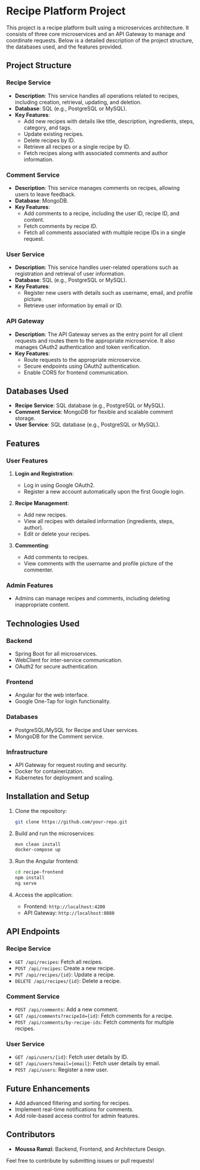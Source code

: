 # Recipe Platform Project

This project is a recipe platform built using a microservices architecture. It consists of three core microservices and an API Gateway to manage and coordinate requests. Below is a detailed description of the project structure, the databases used, and the features provided.

## Project Structure

### Recipe Service
- **Description**: This service handles all operations related to recipes, including creation, retrieval, updating, and deletion.
- **Database**: SQL (e.g., PostgreSQL or MySQL).
- **Key Features**:
  - Add new recipes with details like title, description, ingredients, steps, category, and tags.
  - Update existing recipes.
  - Delete recipes by ID.
  - Retrieve all recipes or a single recipe by ID.
  - Fetch recipes along with associated comments and author information.

### Comment Service
- **Description**: This service manages comments on recipes, allowing users to leave feedback.
- **Database**: MongoDB.
- **Key Features**:
  - Add comments to a recipe, including the user ID, recipe ID, and content.
  - Fetch comments by recipe ID.
  - Fetch all comments associated with multiple recipe IDs in a single request.

### User Service
- **Description**: This service handles user-related operations such as registration and retrieval of user information.
- **Database**: SQL (e.g., PostgreSQL or MySQL).
- **Key Features**:
  - Register new users with details such as username, email, and profile picture.
  - Retrieve user information by email or ID.

### API Gateway
- **Description**: The API Gateway serves as the entry point for all client requests and routes them to the appropriate microservice. It also manages OAuth2 authentication and token verification.
- **Key Features**:
  - Route requests to the appropriate microservice.
  - Secure endpoints using OAuth2 authentication.
  - Enable CORS for frontend communication.

## Databases Used
- **Recipe Service**: SQL database (e.g., PostgreSQL or MySQL).
- **Comment Service**: MongoDB for flexible and scalable comment storage.
- **User Service**: SQL database (e.g., PostgreSQL or MySQL).

## Features

### User Features
1. **Login and Registration**:
   - Log in using Google OAuth2.
   - Register a new account automatically upon the first Google login.

2. **Recipe Management**:
   - Add new recipes.
   - View all recipes with detailed information (ingredients, steps, author).
   - Edit or delete your recipes.

3. **Commenting**:
   - Add comments to recipes.
   - View comments with the username and profile picture of the commenter.

### Admin Features
- Admins can manage recipes and comments, including deleting inappropriate content.

## Technologies Used

### Backend
- Spring Boot for all microservices.
- WebClient for inter-service communication.
- OAuth2 for secure authentication.

### Frontend
- Angular for the web interface.
- Google One-Tap for login functionality.

### Databases
- PostgreSQL/MySQL for Recipe and User services.
- MongoDB for the Comment service.

### Infrastructure
- API Gateway for request routing and security.
- Docker for containerization.
- Kubernetes for deployment and scaling.

## Installation and Setup

1. Clone the repository:
   ```bash
   git clone https://github.com/your-repo.git
   ```

2. Build and run the microservices:
   ```bash
   mvn clean install
   docker-compose up
   ```

3. Run the Angular frontend:
   ```bash
   cd recipe-frontend
   npm install
   ng serve
   ```

4. Access the application:
   - Frontend: `http://localhost:4200`
   - API Gateway: `http://localhost:8080`

## API Endpoints

### Recipe Service
- `GET /api/recipes`: Fetch all recipes.
- `POST /api/recipes`: Create a new recipe.
- `PUT /api/recipes/{id}`: Update a recipe.
- `DELETE /api/recipes/{id}`: Delete a recipe.

### Comment Service
- `POST /api/comments`: Add a new comment.
- `GET /api/comments?recipeId={id}`: Fetch comments for a recipe.
- `POST /api/comments/by-recipe-ids`: Fetch comments for multiple recipes.

### User Service
- `GET /api/users/{id}`: Fetch user details by ID.
- `GET /api/users?email={email}`: Fetch user details by email.
- `POST /api/users`: Register a new user.

## Future Enhancements
- Add advanced filtering and sorting for recipes.
- Implement real-time notifications for comments.
- Add role-based access control for admin features.

## Contributors
- **Moussa Ramzi**: Backend, Frontend, and Architecture Design.

Feel free to contribute by submitting issues or pull requests!

